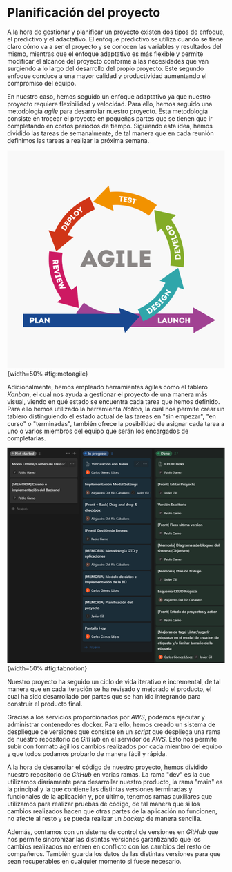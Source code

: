 # Planificación del proyecto

A la hora de gestionar y planificar un proyecto existen dos tipos de enfoque, el predictivo y el adactativo. El enfoque predictivo se utiliza cuando se tiene claro cómo va a ser el proyecto y se conocen las variables y resultados del mismo, mientras que el enfoque adaptativo es más flexible y permite modificar el alcance del proyecto conforme a las necesidades que van surgiendo a lo largo del desarrollo del propio proyecto. Este segundo enfoque conduce a una mayor calidad y productividad aumentando el compromiso del equipo.

En nuestro caso, hemos seguido un enfoque adaptativo ya que nuestro proyecto requiere flexibilidad y velocidad. Para ello, hemos seguido una metodología _agile_ para desarrollar nuestro proyecto. Esta metodología consiste en trocear el proyecto en pequeñas partes que se tienen que ir completando en cortos periodos de tiempo. Siguiendo esta idea, hemos dividido las tareas de semanalmente, de tal manera que en cada reunión definimos las tareas a realizar la próxima semana.

![Ciclo metodologías agile](img/metoagile.png){width=50% #fig:metoagile}

Adicionalmente, hemos empleado herramientas ágiles como el tablero _Kanban_, el cual nos ayuda a gestionar el proyecto de una manera más visual, viendo en qué estado se encuentra cada tarea que hemos definido. Para ello hemos utilizado la herramienta _Notion_, la cual nos permite crear un tablero distinguiendo el estado actual de las tareas en "sin empezar", "en curso" o "terminadas", también ofrece la posibilidad de asignar cada tarea a uno o varios miembros del equipo que serán los encargados de completarlas.

![Tablero de las tareas en Notion](img/tabnotion.png){width=50% #fig:tabnotion}

Nuestro proyecto ha seguido un ciclo de vida iterativo e incremental, de tal manera que en cada iteración se ha revisado y mejorado el producto, el cual ha sido desarrollado por partes que se han ido integrando para construir el producto final.

Gracias a los servicios proporcionados por _AWS_, podemos ejecutar y administrar contenedores docker. Para ello, hemos creado un sistema de despliegue de versiones que consiste en un _script_ que despliega una rama de nuestro repositorio de _GitHub_ en el servidor de _AWS_. Esto nos permite subir con formato ágil los cambios realizados por cada miembro del equipo y que todos podamos probarlo de manera fácil y rápida.

A la hora de desarrollar el código de nuestro proyecto, hemos dividido nuestro repositorio de _GitHub_ en varias ramas. La rama "dev" es la que utilizamos diariamente para desarrollar nuestro producto, la rama "main" es la principal y la que contiene las distintas versiones terminadas y funcionales de la aplicación y, por último, tenemos ramas auxiliares que utilizamos para realizar pruebas de código, de tal manera que si los cambios realizados hacen que otras partes de la aplicación no funcionen, no afecte al resto y se pueda realizar un _backup_ de manera sencilla.

Además, contamos con un sistema de control de versiones en _GitHub_ que nos permite sincronizar las distintas versiones garantizando que los cambios realizados no entren en conflicto con los cambios del resto de compañeros. También guarda los datos de las distintas versiones para que sean recuperables en cualquier momento si fuese necesario.
